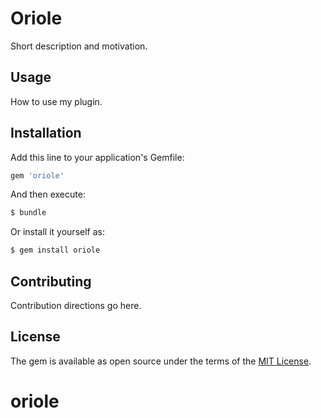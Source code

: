 # Oriole
Short description and motivation.

## Usage
How to use my plugin.

## Installation
Add this line to your application's Gemfile:

```ruby
gem 'oriole'
```

And then execute:
```bash
$ bundle
```

Or install it yourself as:
```bash
$ gem install oriole
```

## Contributing
Contribution directions go here.

## License
The gem is available as open source under the terms of the [MIT License](http://opensource.org/licenses/MIT).
# oriole
